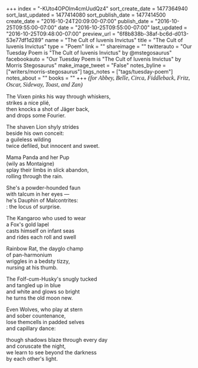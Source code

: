 +++
index = "-KUto4OPOlm4cmUudQz4"
sort_create_date = 1477364940
sort_last_updated = 1477414080
sort_publish_date = 1477414500
create_date = "2016-10-24T20:09:00-07:00"
publish_date = "2016-10-25T09:55:00-07:00"
date = "2016-10-25T09:55:00-07:00"
last_updated = "2016-10-25T09:48:00-07:00"
preview_url = "6f8b838b-38af-bc6d-d013-53e77df1d289"
name = "The Cult of Iuvenis Invictus"
title = "The Cult of Iuvenis Invictus"
type = "Poem"
link = ""
shareimage = ""
twitterauto = "Our Tuesday Poem is \"The Cult of Iuvenis Invictus\" by @mstegosaurus"
facebookauto = "Our Tuesday Poem is \"The Cult of Iuvenis Invictus\" by Morris Stegosaurus"
make_image_tweet = "False"
notes_byline = ["writers/morris-stegosaurus"]
tags_notes = ["tags/tuesday-poem"]
notes_about = ""
books = ""
+++
<em style="font-size:16px;font-family:SeravekLightItalic">(for Abbey, Belle, Circa, Fiddleback, Fritz, Oscar, Sideway, Toast, and Zan)</em>

The Vixen pinks his way through whiskers,<br>
strikes a nice plié,<br>
then knocks a shot of Jäger back,<br>
and drops some Fourier.

The shaven Lion shyly strides<br>
beside his own conceit:<br>
a guileless wilding<br>
twice defiled, but innocent and sweet.

Mama Panda and her Pup<br>
(wily as Montaigne)<br>
splay their limbs in slick abandon,<br>
rolling through the rain. 

She's a powder-hounded faun<br>
with talcum in her eyes &mdash;<br>
he's Dauphin of Malcontrites:<br>
: the locus of surprise.

The Kangaroo who used to wear<br>
a Fox's gold lapel<br>
casts himself on infant seas<br>
and rides each roll and swell

Rainbow Rat, the dayglo champ<br>
of pan-harmonium<br>
wriggles in a bedsty tizzy,<br>
nursing at his thumb.

The Folf-cum-Husky's snugly tucked<br>
and tangled up in blue<br>
and white and glows so bright<br>
he turns the old moon new.

Even Wolves, who play at stern<br>
and sober countenance,<br>
lose themcells in padded selves<br>
and capillary dance:

though shadows blaze through every day<br>
and coruscate the night,<br>
we learn to see beyond the darkness<br>
by each other's light.